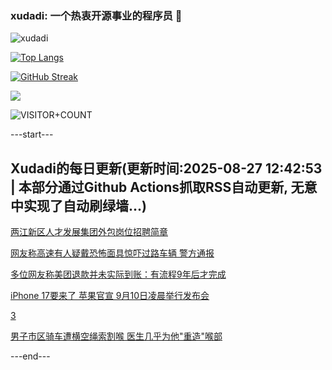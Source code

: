 ### xudadi: 一个热衷开源事业的程序员 👋

![xudadi](https://github-readme-stats-git-masterorgs-github-readme-stats-team.vercel.app/api?username=xudadi)

[![Top Langs](https://github-readme-stats.vercel.app/api/top-langs/?username=xudadi)](https://github.com/anuraghazra/github-readme-stats)

[![GitHub Streak](https://streak-stats.demolab.com?user=xudadi&locale=zh_Hans)](https://git.io/streak-stats)

![](https://raw.githubusercontent.com/xudadi/xudadi/main/assets/github-contribution-grid-snake.svg)

![VISITOR+COUNT](https://komarev.com/ghpvc/?username=xudadi&label=VISITOR+COUNT)


---start---

## Xudadi的每日更新(更新时间:2025-08-27 12:42:53 | 本部分通过Github Actions抓取RSS自动更新, 无意中实现了自动刷绿墙...)

[两江新区人才发展集团外包岗位招聘简章](https://www.gongkaoleida.com/article/2588740)

[网友称高速有人疑戴恐怖面具惊吓过路车辆 警方通报](https://m.163.com/news/article/K7UVPECV0001899O.html)

[多位网友称美团退款并未实际到账：有流程9年后才完成](https://m.163.com/news/article/K7U3THGQ05199DKK.html)

[iPhone 17要来了 苹果官宣 9月10日凌晨举行发布会](https://m.163.com/news/article/K7UOTH9C0512B07B.html)

[3](https://m.163.com/touch/news/sub/domestic)

[男子市区骑车遭横空绳索割喉 医生几乎为他"重造"喉部](https://m.163.com/news/article/K7SRG4T6051492T3.html)

---end---
